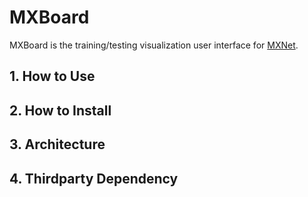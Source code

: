 # MXBoard

MXBoard is the training/testing visualization user interface for [MXNet](https://github.com/apache/incubator-mxnet).

## 1. How to Use

## 2. How to Install

## 3. Architecture

## 4. Thirdparty Dependency
